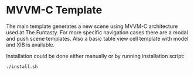 # MVVM-C Template

The main template generates a new scene using MVVM-C architecture used at The Funtasty.
For more specific navigation cases there are a modal and push scene templates.
Also a basic table view cell template with model and XIB is available.

Installation could be done either manually or by running installation script:

```
./install.sh
```
